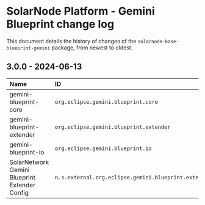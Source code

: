 # SolarNode Platform - Gemini Blueprint change log

This document details the history of changes of the `solarnode-base-blueprint-gemini` package, from newest to
oldest.

## 3.0.0 - 2024-06-13

| Name                                          | ID                                                          | Vers  |
|:----------------------------------------------|:------------------------------------------------------------|:------|
| gemini-blueprint-core                         | `org.eclipse.gemini.blueprint.core`                         | 3.0.0 |
| gemini-blueprint-extender                     | `org.eclipse.gemini.blueprint.extender`                     | 3.0.0 |
| gemini-blueprint-io                           | `org.eclipse.gemini.blueprint.io`                           | 3.0.0 |
| SolarNetwork Gemini Blueprint Extender Config | `n.s.external.org.eclipse.gemini.blueprint.extender.config` | 3.0.0 |
